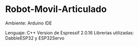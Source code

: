 # Robot-Movil-Articulado

Ambiente: Arduino IDE  

Lenguaje: C++
Version de Espressif 2.0.16
Librerias utilizadas: DabbleESP32 y ESP32Servo
